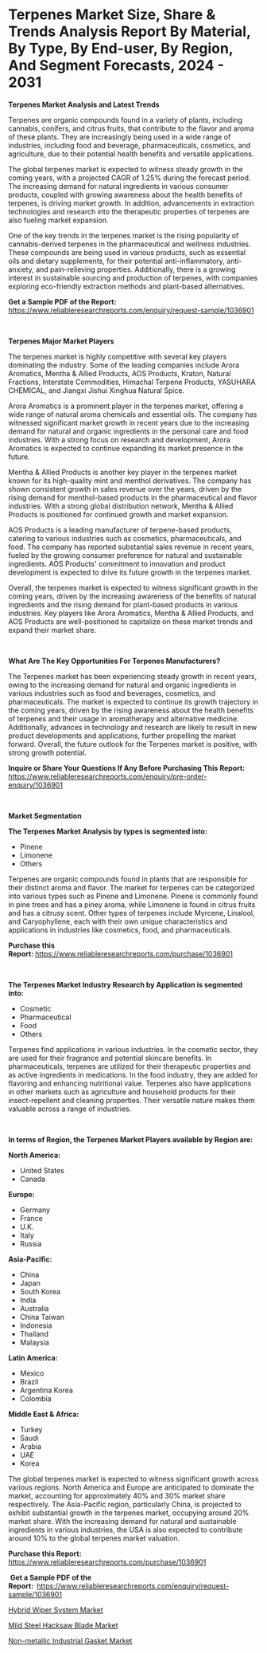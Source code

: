 <p><h1>Terpenes Market Size, Share & Trends Analysis Report By Material, By Type, By End-user, By Region, And Segment Forecasts, 2024 - 2031</h1></p><p><strong>Terpenes Market Analysis and Latest Trends</strong></p>
<p><p>Terpenes are organic compounds found in a variety of plants, including cannabis, conifers, and citrus fruits, that contribute to the flavor and aroma of these plants. They are increasingly being used in a wide range of industries, including food and beverage, pharmaceuticals, cosmetics, and agriculture, due to their potential health benefits and versatile applications.</p><p>The global terpenes market is expected to witness steady growth in the coming years, with a projected CAGR of 1.25% during the forecast period. The increasing demand for natural ingredients in various consumer products, coupled with growing awareness about the health benefits of terpenes, is driving market growth. In addition, advancements in extraction technologies and research into the therapeutic properties of terpenes are also fueling market expansion.</p><p>One of the key trends in the terpenes market is the rising popularity of cannabis-derived terpenes in the pharmaceutical and wellness industries. These compounds are being used in various products, such as essential oils and dietary supplements, for their potential anti-inflammatory, anti-anxiety, and pain-relieving properties. Additionally, there is a growing interest in sustainable sourcing and production of terpenes, with companies exploring eco-friendly extraction methods and plant-based alternatives.</p></p>
<p><strong>Get a Sample PDF of the Report:&nbsp;</strong> <a href="https://www.reliableresearchreports.com/enquiry/request-sample/1036901">https://www.reliableresearchreports.com/enquiry/request-sample/1036901</a></p>
<p>&nbsp;</p>
<p><strong>Terpenes Major Market Players</strong></p>
<p><p>The terpenes market is highly competitive with several key players dominating the industry. Some of the leading companies include Arora Aromatics, Mentha & Allied Products, AOS Products, Kraton, Natural Fractions, Interstate Commodities, Himachal Terpene Products, YASUHARA CHEMICAL, and Jiangxi Jishui Xinghua Natural Spice.</p><p>Arora Aromatics is a prominent player in the terpenes market, offering a wide range of natural aroma chemicals and essential oils. The company has witnessed significant market growth in recent years due to the increasing demand for natural and organic ingredients in the personal care and food industries. With a strong focus on research and development, Arora Aromatics is expected to continue expanding its market presence in the future.</p><p>Mentha & Allied Products is another key player in the terpenes market known for its high-quality mint and menthol derivatives. The company has shown consistent growth in sales revenue over the years, driven by the rising demand for menthol-based products in the pharmaceutical and flavor industries. With a strong global distribution network, Mentha & Allied Products is positioned for continued growth and market expansion.</p><p>AOS Products is a leading manufacturer of terpene-based products, catering to various industries such as cosmetics, pharmaceuticals, and food. The company has reported substantial sales revenue in recent years, fueled by the growing consumer preference for natural and sustainable ingredients. AOS Products' commitment to innovation and product development is expected to drive its future growth in the terpenes market.</p><p>Overall, the terpenes market is expected to witness significant growth in the coming years, driven by the increasing awareness of the benefits of natural ingredients and the rising demand for plant-based products in various industries. Key players like Arora Aromatics, Mentha & Allied Products, and AOS Products are well-positioned to capitalize on these market trends and expand their market share.</p></p>
<p>&nbsp;</p>
<p><strong>What Are The Key Opportunities For Terpenes Manufacturers?</strong></p>
<p><p>The Terpenes market has been experiencing steady growth in recent years, owing to the increasing demand for natural and organic ingredients in various industries such as food and beverages, cosmetics, and pharmaceuticals. The market is expected to continue its growth trajectory in the coming years, driven by the rising awareness about the health benefits of terpenes and their usage in aromatherapy and alternative medicine. Additionally, advances in technology and research are likely to result in new product developments and applications, further propelling the market forward. Overall, the future outlook for the Terpenes market is positive, with strong growth potential.</p></p>
<p><strong>Inquire or Share Your Questions If Any Before Purchasing This Report:</strong> <a href="https://www.reliableresearchreports.com/enquiry/pre-order-enquiry/1036901">https://www.reliableresearchreports.com/enquiry/pre-order-enquiry/1036901</a></p>
<p>&nbsp;</p>
<p><strong>Market Segmentation</strong></p>
<p><strong>The Terpenes Market Analysis by types is segmented into:</strong></p>
<p><ul><li>Pinene</li><li>Limonene</li><li>Others</li></ul></p>
<p><p>Terpenes are organic compounds found in plants that are responsible for their distinct aroma and flavor. The market for terpenes can be categorized into various types such as Pinene and Limonene. Pinene is commonly found in pine trees and has a piney aroma, while Limonene is found in citrus fruits and has a citrusy scent. Other types of terpenes include Myrcene, Linalool, and Caryophyllene, each with their own unique characteristics and applications in industries like cosmetics, food, and pharmaceuticals.</p></p>
<p><strong>Purchase this Report:&nbsp;</strong><a href="https://www.reliableresearchreports.com/purchase/1036901">https://www.reliableresearchreports.com/purchase/1036901</a></p>
<p>&nbsp;</p>
<p><strong>The Terpenes Market Industry Research by Application is segmented into:</strong></p>
<p><ul><li>Cosmetic</li><li>Pharmaceutical</li><li>Food</li><li>Others</li></ul></p>
<p><p>Terpenes find applications in various industries. In the cosmetic sector, they are used for their fragrance and potential skincare benefits. In pharmaceuticals, terpenes are utilized for their therapeutic properties and as active ingredients in medications. In the food industry, they are added for flavoring and enhancing nutritional value. Terpenes also have applications in other markets such as agriculture and household products for their insect-repellent and cleaning properties. Their versatile nature makes them valuable across a range of industries.</p></p>
<p>&nbsp;</p>
<p><strong>In terms of Region, the Terpenes Market Players available by Region are:</strong></p>
<p>
    <p> <strong> North America: </strong>
        <ul>
            <li>United States</li>
            <li>Canada</li>
        </ul>
        </p> 
    <p> <strong> Europe: </strong>
        <ul>
            <li>Germany</li>
            <li>France</li>
            <li>U.K.</li>
            <li>Italy</li>
            <li>Russia</li>
        </ul>
        </p> 
    <p> <strong> Asia-Pacific: </strong>
        <ul>
            <li>China</li>
            <li>Japan</li>
            <li>South Korea</li>
            <li>India</li>
            <li>Australia</li>
            <li>China Taiwan</li>
            <li>Indonesia</li>
            <li>Thailand</li>
            <li>Malaysia</li>
        </ul>
        </p> 
    <p> <strong> Latin America: </strong>
        <ul>
            <li>Mexico</li>
            <li>Brazil</li>
            <li>Argentina Korea</li>
            <li>Colombia</li>
        </ul>
        </p> 
    <p> <strong> Middle East & Africa: </strong>
        <ul>
            <li>Turkey</li>
            <li>Saudi</li>
            <li>Arabia</li>
            <li>UAE</li>
            <li>Korea</li>
        </ul>
    </p>
    </p>
<p><p>The global terpenes market is expected to witness significant growth across various regions. North America and Europe are anticipated to dominate the market, accounting for approximately 40% and 30% market share respectively. The Asia-Pacific region, particularly China, is projected to exhibit substantial growth in the terpenes market, occupying around 20% market share. With the increasing demand for natural and sustainable ingredients in various industries, the USA is also expected to contribute around 10% to the global terpenes market valuation.</p></p>
<p><strong>Purchase this Report: </strong><a href="https://www.reliableresearchreports.com/purchase/1036901">https://www.reliableresearchreports.com/purchase/1036901</a></p>
<p>&nbsp;<strong>Get a Sample PDF of the Report:&nbsp;&nbsp;</strong><a href="https://www.reliableresearchreports.com/enquiry/request-sample/1036901">https://www.reliableresearchreports.com/enquiry/request-sample/1036901</a></p>
<p><strong></strong></p>
<p><p><a href="https://view.publitas.com/reportprime-1/hybrid-wiper-system-market-research-report-forecasted-for-period-from-2023-2030-by-market-type-market-application-and-region/">Hybrid Wiper System Market</a></p><p><a href="https://view.publitas.com/reportprime-1/mild-steel-hacksaw-blade-market-research-report-the-key-to-successful-business-strategy-forecasted-for-period-from-2023-2030/">Mild Steel Hacksaw Blade Market</a></p><p><a href="https://view.publitas.com/reportprime-1/non-metallic-industrial-gasket-market-centers-on-aspects-such-as-market-growth-market-share-market-opportunity-and-projected-forecasts-spanning-from-2023-to-2030/">Non-metallic Industrial Gasket Market</a></p></p>